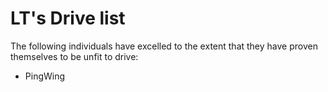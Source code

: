 # LT's Drive list
The following individuals have excelled to the extent that they have proven themselves to be unfit to drive:
* PingWing
